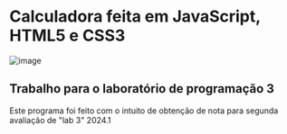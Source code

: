 # Calculadora feita em JavaScript, HTML5 e CSS3

![image](https://github.com/iagomauricioo/trabalho-lab3/assets/118476701/72ae99c9-90b4-47b2-aed8-f0a7d894a7c0)

## Trabalho para o laboratório de programação 3
Este programa foi feito com o intuito de obtenção de nota para segunda avaliação de "lab 3" 2024.1
